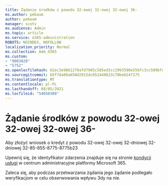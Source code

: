 ```yaml
---
title: Żądanie środków z powodu 32-owej 32-owej 32-owej 36-
ms.author: pebaum
author: pebaum
manager: scotv
ms.audience: Admin
ms.topic: article
ms.service: o365-administration
ROBOTS: NOINDEX, NOFOLLOW
localization_priority: Normal
ms.collection: Adm_O365
ms.custom:
- "9003020"
- "5752"
ms.openlocfilehash: 62ec3e9861270afd79d5c585ed3cc2993590e556fc3cc509bfda3e5d28850f0c
ms.sourcegitcommit: b5f7da89a650d2915dc652449623c78be6247175
ms.translationtype: MT
ms.contentlocale: pl-PL
ms.lasthandoff: 08/05/2021
ms.locfileid: "54050308"
---
```

# <a name="credit-request-due-to-a-service-outage"></a>Żądanie środków z powodu 32-owej 32-owej 32-owej 36-

Aby złożyć wniosek o kredyt z powodu 32-owej 32-owej 32-dniowej 32-dniowej 32-85-855-8775-8775b23

Upewnij się, że identyfikator zdarzenia znajduje się na stronie [kondycji usługi](https://docs.microsoft.com/office365/enterprise/view-service-health) w centrum administracyjne platformy Microsoft 365.

Zaleca się, aby podczas przetwarzania żądania jego żądanie podlegało weryfikacjom w celu obserwowania wpływu 3dy na nie.
